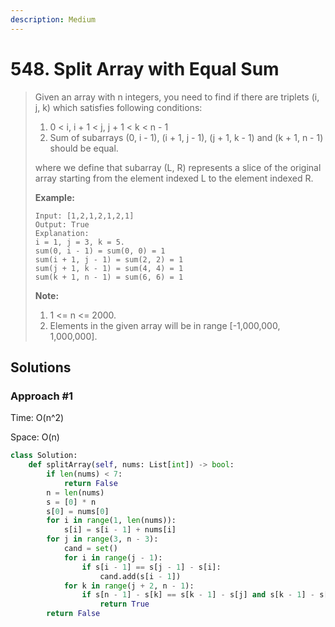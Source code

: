 ```yaml
---
description: Medium
---
```


# 548. Split Array with Equal Sum

> Given an array with n integers, you need to find if there are triplets \(i, j, k\) which satisfies following conditions:
>
> 1. 0 &lt; i, i + 1 &lt; j, j + 1 &lt; k &lt; n - 1
> 2. Sum of subarrays \(0, i - 1\), \(i + 1, j - 1\), \(j + 1, k - 1\) and \(k + 1, n - 1\) should be equal.
>
> where we define that subarray \(L, R\) represents a slice of the original array starting from the element indexed L to the element indexed R.
>
> **Example:**  
>
>
> ```text
> Input: [1,2,1,2,1,2,1]
> Output: True
> Explanation:
> i = 1, j = 3, k = 5. 
> sum(0, i - 1) = sum(0, 0) = 1
> sum(i + 1, j - 1) = sum(2, 2) = 1
> sum(j + 1, k - 1) = sum(4, 4) = 1
> sum(k + 1, n - 1) = sum(6, 6) = 1
> ```
>
> **Note:**
>
> 1. 1 &lt;= n &lt;= 2000.
> 2. Elements in the given array will be in range \[-1,000,000, 1,000,000\].

## Solutions

### Approach \#1

Time: O\(n^2\)

Space: O\(n\)

```python
class Solution:
    def splitArray(self, nums: List[int]) -> bool:
        if len(nums) < 7:
            return False
        n = len(nums)
        s = [0] * n
        s[0] = nums[0]
        for i in range(1, len(nums)):
            s[i] = s[i - 1] + nums[i]
        for j in range(3, n - 3):
            cand = set()
            for i in range(j - 1):
                if s[i - 1] == s[j - 1] - s[i]:
                    cand.add(s[i - 1])
            for k in range(j + 2, n - 1):
                if s[n - 1] - s[k] == s[k - 1] - s[j] and s[k - 1] - s[j] in cand:
                    return True
        return False
```

